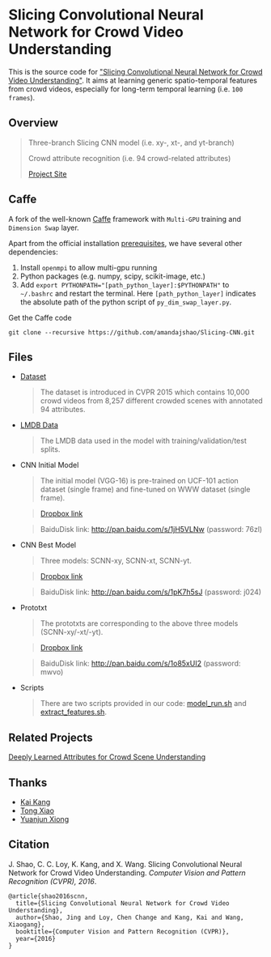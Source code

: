 # Slicing Convolutional Neural Network for Crowd Video Understanding

This is the source code for ["Slicing Convolutional Neural Network for Crowd Video Understanding"](http://www.ee.cuhk.edu.hk/~jshao/papers_jshao/jshao_cvpr16_scnn.pdf). It aims at learning generic spatio-temporal features from crowd videos, especially for long-term temporal learning (i.e. `100 frames`).

## Overview

> Three-branch Slicing CNN model (i.e. xy-, xt-, and yt-branch)
>
> Crowd attribute recognition (i.e. 94 crowd-related attributes)
>
> [Project Site](http://www.ee.cuhk.edu.hk/~jshao/SCNN.html)


## Caffe
	
A fork of the well-known [Caffe](http://caffe.berkeleyvision.org/) framework with `Multi-GPU` training and `Dimension Swap` layer.

Apart from the official installation [prerequisites](http://caffe.berkeleyvision.org/installation.html), we have several other dependencies:

1. Install `openmpi` to allow multi-gpu running
2. Python packages (e.g. numpy, scipy, scikit-image, etc.)
3. Add `export PYTHONPATH="[path_python_layer]:$PYTHONPATH"` to `~/.bashrc` and restart the terminal. Here `[path_python_layer]` indicates the absolute path of the python script of `py_dim_swap_layer.py`.

Get the Caffe code

	git clone --recursive https://github.com/amandajshao/Slicing-CNN.git


## Files
- [Dataset](http://www.ee.cuhk.edu.hk/~jshao/WWWCrowdDataset.html)

	> The dataset is introduced in CVPR 2015 which contains 10,000 crowd videos from 8,257 different crowded scenes with annotated 94 attributes.

- [LMDB Data](https://www.dropbox.com/sh/m9u5ug4jn3x9cxl/AADLwHb4ZTqZBfAeVHJBQBPia?dl=0)

	> The LMDB data used in the model with training/validation/test splits.

- CNN Initial Model

	> The initial model (VGG-16) is pre-trained on UCF-101 action dataset (single frame) and fine-tuned on WWW dataset (single frame).
	
	> [Dropbox link](https://www.dropbox.com/s/pivm4sz5mpcp4r1/crowd_scnn_init_model.caffemodel?dl=0)
	
	> BaiduDisk link: http://pan.baidu.com/s/1jH5VLNw (password: 76zl)

- CNN Best Model

	> Three models: SCNN-xy, SCNN-xt, SCNN-yt.
	
	> [Dropbox link](https://www.dropbox.com/sh/qpuc7slosybj33j/AADwbKuyckmFhvkaLw95xK8oa?dl=0)
	
	> BaiduDisk link: http://pan.baidu.com/s/1pK7h5sJ (password: j024)

- Prototxt

	> The prototxts are corresponding to the above three models (SCNN-xy/-xt/-yt).
	
	> [Dropbox link](https://www.dropbox.com/sh/zowetbmf9cquvmr/AABwkMFlu8I28ekBXXPrScZEa?dl=0)
	
	> BaiduDisk link: http://pan.baidu.com/s/1o85xUI2 (password: mwvo)

- Scripts

	> There are two scripts provided in our code: [model_run.sh](https://github.com/amandajshao/Slicing-CNN/blob/master/model_run.sh) and [extract_features.sh](https://github.com/amandajshao/Slicing-CNN/blob/master/extract_features_xt.sh).


## Related Projects
[Deeply Learned Attributes for Crowd Scene Understanding](http://www.ee.cuhk.edu.hk/~jshao/WWWCrowdDataset.html)


## Thanks
- [Kai Kang](http://www.ee.cuhk.edu.hk/~kkang/)
- [Tong Xiao](http://www.ee.cuhk.edu.hk/~xiaotong/)
- [Yuanjun Xiong](http://personal.ie.cuhk.edu.hk/~xy012/)


## Citation

J. Shao, C. C. Loy, K. Kang, and X. Wang.
Slicing Convolutional Neural Network for Crowd Video Understanding.
_Computer Vision and Pattern Recognition (CVPR), 2016_.

	@article{shao2016scnn,
	  title={Slicing Convolutional Neural Network for Crowd Video Understanding},
  	  author={Shao, Jing and Loy, Chen Change and Kang, Kai and Wang, Xiaogang},
  	  booktitle={Computer Vision and Pattern Recognition (CVPR)},
  	  year={2016}
	}
